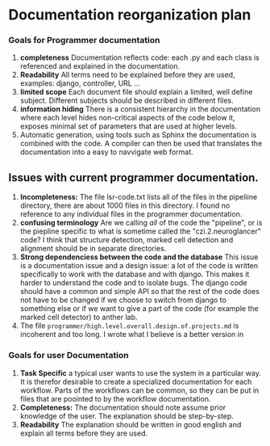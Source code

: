 # Documentation reorganization plan

### Goals for Programmer documentation

1. **completeness** Documentation reflects code: each .py and each class is referenced and explained in the documentation. 
2. **Readability** All terms need to be explained before they are used, examples: django, controller, URL ...
3. **limited scope** Each document file should explain a limited, well define subject. Different subjects should be described in different files.
4. **information hiding** There is a consistent hierarchy in the documentation where each level hides non-critical aspects of the code below it, exposes minimal set of parameters that are used at higher levels. 
5. Automatic generation, using tools such as Sphinx the documentation is combined with the code. A compiler can then be used that translates the documentation into a easy to navvigate web format.

## Issues with current programmer documentation.

1. **Incompleteness:** The file lsr-code.txt lists all of the files in the pipeliine directory, there are about 1000 files in this directory. I found no reference to any individual files in the programmer documentation.
2. **confusing terminology** Are we calling *all* of the code the "pipeline", or is the piepline specific to what is sometime called the "czi.2.neuroglancer" code? I think that structure detection, marked cell detection and alignment should be in separate directories.
3. **Strong dependenciess between the code and the database** This issue is a documentation issue and a design issue: a lot of the code is written specifically to work with the database and with django. This makes it harder to understand the code and to isolate bugs.  The django code should have a common and simple API so that the rest of the code does not have to be changed if we choose to switch from django to something else or if we want to give a part of the code (for example the marked cell detector) to anther lab.
4. The file ` programmer/high.level.overall.design.of.projects.md `  is incoherent and too long. I wrote what I believe is a better version in 







### Goals for user Documentation

1. **Task Specific** a typical user wants to use the system in a particular way. It is therefor desirable to create a specialized documentation for each workflow. Parts of the workflows can be common, so they can be put in files that are poointed to by the workflow documentation.
2. **Completeness:** The documentation should note assume prior knowledge of the user. The explanation should be step-by-step.
3. **Readability** The explanation should be written in good english and explain all terms before they are used.